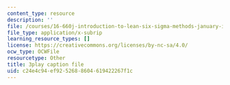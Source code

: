 ```yaml
---
content_type: resource
description: ''
file: /courses/16-660j-introduction-to-lean-six-sigma-methods-january-iap-2012/c24e4c94ef9252688604619422267f1c_uVlkeGHup6E.vtt
file_type: application/x-subrip
learning_resource_types: []
license: https://creativecommons.org/licenses/by-nc-sa/4.0/
ocw_type: OCWFile
resourcetype: Other
title: 3play caption file
uid: c24e4c94-ef92-5268-8604-619422267f1c
---
```

